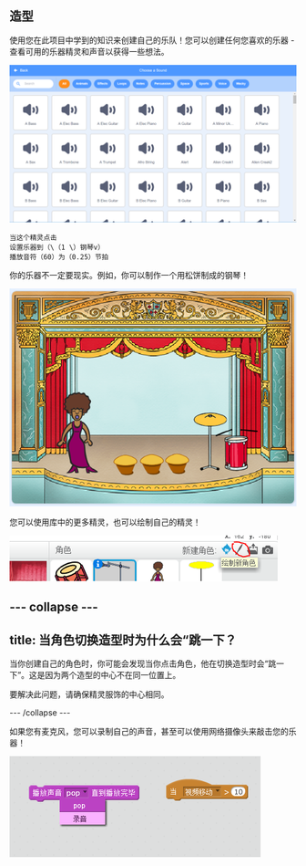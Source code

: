## 造型

使用您在此项目中学到的知识来创建自己的乐队！您可以创建任何您喜欢的乐器 - 查看可用的乐器精灵和声音以获得一些想法。

![截图](images/band-ideas-sounds.png)

```blocks3
当这个精灵点击
设置乐器到（\（1 \）钢琴v）
播放音符（60）为（0.25）节拍
```

你的乐器不一定要现实。例如，你可以制作一个用松饼制成的钢琴！

![截屏](images/band-piano.png)

您可以使用库中的更多精灵，也可以绘制自己的精灵！

![截图](images/band-draw.png)

## \--- collapse \---

## title: 当角色切换造型时为什么会“跳一下？

当你创建自己的角色时，你可能会发现当你点击角色，他在切换造型时会“跳一下”。这是因为两个造型的中心不在同一位置上。

要解决此问题，请确保精灵服饰的中心相同。

\--- /collapse \---

如果您有麦克风，您可以录制自己的声音，甚至可以使用网络摄像头来敲击您的乐器！

![截屏](images/band-io.png)